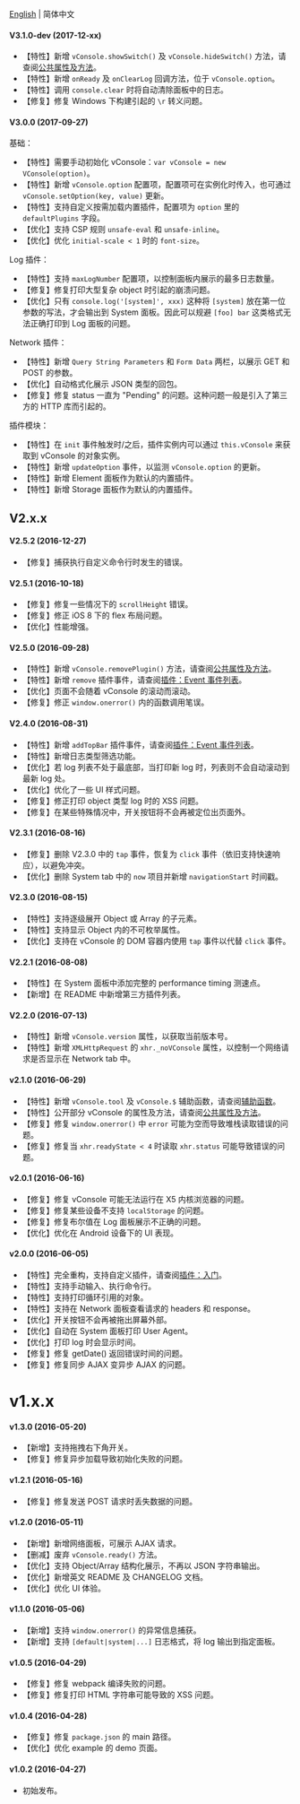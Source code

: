[English](./CHANGELOG.md) | 简体中文

#### V3.1.0-dev (2017-12-xx)

- 【特性】新增 `vConsole.showSwitch()` 及 `vConsole.hideSwitch()` 方法，请查阅[公共属性及方法](./doc/public_properties_methods_CN.md)。
- 【特性】新增 `onReady` 及 `onClearLog` 回调方法，位于 `vConsole.option`。
- 【特性】调用 `console.clear` 时将自动清除面板中的日志。
- 【修复】修复 Windows 下构建引起的 `\r` 转义问题。


#### V3.0.0 (2017-09-27)

基础：

- 【特性】需要手动初始化 vConsole：`var vConsole = new VConsole(option)`。
- 【特性】新增 `vConsole.option` 配置项，配置项可在实例化时传入，也可通过 `vConsole.setOption(key, value)` 更新。
- 【特性】支持自定义按需加载内置插件，配置项为 `option` 里的 `defaultPlugins` 字段。
- 【优化】支持 CSP 规则 `unsafe-eval` 和 `unsafe-inline`。
- 【优化】优化 `initial-scale < 1` 时的 `font-size`。

Log 插件：

- 【特性】支持 `maxLogNumber` 配置项，以控制面板内展示的最多日志数量。
- 【修复】修复打印大型复杂 object 时引起的崩溃问题。
- 【优化】只有 `console.log('[system]', xxx)` 这种将 `[system]` 放在第一位参数的写法，才会输出到 System 面板。因此可以规避 `[foo] bar` 这类格式无法正确打印到 Log 面板的问题。

Network 插件：

- 【特性】新增 `Query String Parameters` 和 `Form Data` 两栏，以展示 GET 和 POST 的参数。
- 【优化】自动格式化展示 JSON 类型的回包。
- 【修复】修复 status 一直为 "Pending" 的问题。这种问题一般是引入了第三方的 HTTP 库而引起的。


插件模块：

- 【特性】在 `init` 事件触发时/之后，插件实例内可以通过 `this.vConsole` 来获取到 vConsole 的对象实例。
- 【特性】新增 `updateOption` 事件，以监测 `vConsole.option` 的更新。
- 【特性】新增 Element 面板作为默认的内置插件。
- 【特性】新增 Storage 面板作为默认的内置插件。



## V2.x.x

#### V2.5.2 (2016-12-27)

- 【修复】捕获执行自定义命令行时发生的错误。


#### V2.5.1 (2016-10-18)

- 【修复】修复一些情况下的 `scrollHeight` 错误。
- 【修复】修正 iOS 8 下的 flex 布局问题。
- 【优化】性能增强。


#### V2.5.0 (2016-09-28)

- 【特性】新增 `vConsole.removePlugin()` 方法，请查阅[公共属性及方法](./doc/public_properties_methods_CN.md)。
- 【特性】新增 `remove` 插件事件，请查阅[插件：Event 事件列表](./doc/plugin_event_list_CN.md)。
- 【优化】页面不会随着 vConsole 的滚动而滚动。
- 【修复】修正 `window.onerror()` 内的函数调用笔误。


#### V2.4.0 (2016-08-31)

- 【特性】新增 `addTopBar` 插件事件，请查阅[插件：Event 事件列表](./doc/plugin_event_list_CN.md)。
- 【特性】新增日志类型筛选功能。
- 【优化】若 log 列表不处于最底部，当打印新 log 时，列表则不会自动滚动到最新 log 处。
- 【优化】优化了一些 UI 样式问题。
- 【修复】修正打印 object 类型 log 时的 XSS 问题。
- 【修复】在某些特殊情况中，开关按钮将不会再被定位出页面外。


#### V2.3.1 (2016-08-16)

- 【修复】删除 V2.3.0 中的 `tap` 事件，恢复为 `click` 事件（依旧支持快速响应），以避免冲突。
- 【优化】删除 System tab 中的 `now` 项目并新增 `navigationStart` 时间戳。


#### V2.3.0 (2016-08-15)

- 【特性】支持逐级展开 Object 或 Array 的子元素。
- 【特性】支持显示 Object 内的不可枚举属性。
- 【优化】支持在 vConsole 的 DOM 容器内使用 `tap` 事件以代替 `click` 事件。


#### V2.2.1 (2016-08-08)

- 【特性】在 System 面板中添加完整的 performance timing 测速点。
- 【新增】在 README 中新增第三方插件列表。


#### V2.2.0 (2016-07-13)

- 【特性】新增 `vConsole.version` 属性，以获取当前版本号。
- 【特性】新增 `XMLHttpRequest` 的 `xhr._noVConsole` 属性，以控制一个网络请求是否显示在 Network tab 中。


#### v2.1.0 (2016-06-29)

- 【特性】新增 `vConsole.tool` 及 `vConsole.$` 辅助函数，请查阅[辅助函数](./doc/helper_functions_CN.md)。
- 【特性】公开部分 vConsole 的属性及方法，请查阅[公共属性及方法](./doc/public_properties_methods_CN.md)。
- 【修复】修复 `window.onerror()` 中 `error` 可能为空而导致堆栈读取错误的问题。
- 【修复】修复当 `xhr.readyState < 4` 时读取 `xhr.status` 可能导致错误的问题。


#### v2.0.1 (2016-06-16)

- 【修复】修复 vConsole 可能无法运行在 X5 内核浏览器的问题。
- 【修复】修复某些设备不支持 `localStorage` 的问题。
- 【修复】修复布尔值在 Log 面板展示不正确的问题。
- 【优化】优化在 Android 设备下的 UI 表现。


#### v2.0.0 (2016-06-05)

- 【特性】完全重构，支持自定义插件，请查阅[插件：入门](./doc/plugin_getting_started_CN.md)。
- 【特性】支持手动输入、执行命令行。
- 【特性】支持打印循环引用的对象。
- 【特性】支持在 Network 面板查看请求的 headers 和 response。
- 【优化】开关按钮不会再被拖出屏幕外部。
- 【优化】自动在 System 面板打印 User Agent。
- 【优化】打印 log 时会显示时间。
- 【修复】修复 getDate() 返回错误时间的问题。
- 【修复】修复同步 AJAX 变异步 AJAX 的问题。



# v1.x.x

#### v1.3.0 (2016-05-20)

- 【新增】支持拖拽右下角开关。
- 【修复】修复异步加载导致初始化失败的问题。

#### v1.2.1 (2016-05-16)

- 【修复】修复发送 POST 请求时丢失数据的问题。


#### v1.2.0 (2016-05-11)

- 【新增】新增网络面板，可展示 AJAX 请求。
- 【删减】废弃 `vConsole.ready()` 方法。
- 【优化】支持 Object/Array 结构化展示，不再以 JSON 字符串输出。
- 【优化】新增英文 README 及 CHANGELOG 文档。
- 【优化】优化 UI 体验。


#### v1.1.0 (2016-05-06)

- 【新增】支持 `window.onerror()` 的异常信息捕获。
- 【新增】支持 `[default|system|...]` 日志格式，将 log 输出到指定面板。


#### v1.0.5 (2016-04-29)

- 【修复】修复 webpack 编译失败的问题。
- 【修复】修复打印 HTML 字符串可能导致的 XSS 问题。


#### v1.0.4 (2016-04-28)

- 【修复】修复 `package.json` 的 main 路径。
- 【优化】优化 example 的 demo 页面。


#### v1.0.2 (2016-04-27)

- 初始发布。